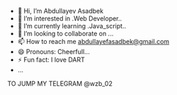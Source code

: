 - 👋 Hi, I’m Abdullayev Asadbek
- 👀 I’m interested in .Web Developer..
- 🌱 I’m currently learning .Java_script..
- 💞️ I’m looking to collaborate on ...
- 📫 How to reach me abdullayefasadbek@gmail.com 
- 😄 Pronouns: Cheerfull...
- ⚡ Fun fact: I love DART
- ...

<!---
KHANas02/KHANas02 is a ✨ special ✨ repository because its `README.md` (this file) appears on your GitHub profile.
You can click the Preview link to take a look at your changes.
--->
TO JUMP MY TELEGRAM @wzb_02
